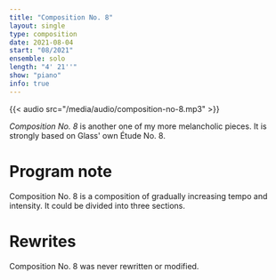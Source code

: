 ```yaml
---
title: "Composition No. 8"
layout: single
type: composition
date: 2021-08-04
start: "08/2021"
ensemble: solo
length: "4' 21''"
show: "piano"
info: true
---
```


{{< audio src="/media/audio/composition-no-8.mp3" >}}

*Composition No. 8* is another one of my more melancholic pieces. It is strongly based on Glass' own Étude No. 8.

# Program note

Composition No. 8 is a composition of gradually increasing tempo and intensity. It could be divided into three sections.

# Rewrites

Composition No. 8 was never rewritten or modified.